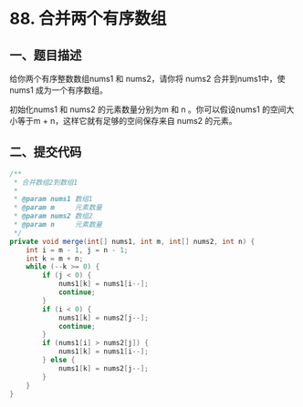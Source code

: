 # 88. 合并两个有序数组

## 一、题目描述

给你两个有序整数数组nums1 和 nums2，请你将 nums2 合并到nums1中，使 nums1 成为一个有序数组。

初始化nums1 和 nums2 的元素数量分别为m 和 n 。你可以假设nums1 的空间大小等于m + n，这样它就有足够的空间保存来自 nums2 的元素。

## 二、提交代码

```java
/**
 * 合并数组2到数组1
 *
 * @param nums1 数组1
 * @param m     元素数量
 * @param nums2 数组2
 * @param n     元素数量
 */
private void merge(int[] nums1, int m, int[] nums2, int n) {
    int i = m - 1, j = n - 1;
    int k = m + n;
    while (--k >= 0) {
        if (j < 0) {
            nums1[k] = nums1[i--];
            continue;
        }
        if (i < 0) {
            nums1[k] = nums2[j--];
            continue;
        }
        if (nums1[i] > nums2[j]) {
            nums1[k] = nums1[i--];
        } else {
            nums1[k] = nums2[j--];
        }
    }
}
```